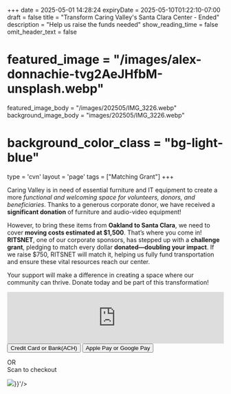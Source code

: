 +++
date = 2025-05-01 14:28:24
expiryDate = 2025-05-10T01:22:10-07:00
draft = false
title = "Transform Caring Valley's Santa Clara Center - Ended"
description = "Help us raise the funds needed"
show_reading_time = false
omit_header_text = false

# featured_image = "/images/alex-donnachie-tvg2AeJHfbM-unsplash.webp"
featured_image_body = "/images/202505/IMG_3226.webp"
background_image_body = "images/202505/IMG_3226.webp"
# background_color_class = "bg-light-blue"

type = 'cvn'
layout = 'page'
tags = ["Matching Grant"]
+++
<script src="https://zeffy-scripts.s3.ca-central-1.amazonaws.com/embed-form-script.min.js"></script>

Caring Valley is in need of <span class="dib purple b">essential furniture and IT equipment</span> to create a more <em>functional and welcoming space for volunteers, donors, and beneficiaries</em>. Thanks to a generous corporate donor, we have received a <b>significant donation</b> of furniture and audio-video equipment!

However, to bring these items from **Oakland to Santa Clara**, we need to cover **moving costs estimated at $1,500**. That’s where you come in!<!--more-->
**RITSNET**, one of our corporate sponsors, has stepped up with a **challenge grant**, pledging to match every dollar <b>donated—doubling your impact</b>. If we raise $750, RITSNET will match it, helping us fully fund transportation and ensure these vital resources reach our center.

Your support will make a difference in creating a space where our community can thrive. <span class="dib green b">Donate today</span> and be part of this transformation!

<div style="position:relative;overflow:hidden;width:100%;padding-top:120px;"><iframe title='Donation form powered by Zeffy' style='position: absolute; border: 0; top:0;left:0;bottom:0;right:0;width:100%;height:120px' src='https://www.zeffy.com/embed/thermometer/donate-to-make-a-difference-15431'  allowTransparency="true"></iframe></div>

<div class="tc">
  <button class="br3 ph2 pv1 hover-gold bg-dark-green white"
      zeffy-form-link='https://www.zeffy.com/embed/donation-form/donate-to-make-a-difference-15431?modal=true'>
      Credit&nbsp;Card or Bank(ACH)
  </button>
  <button class="br3 ph2 pv1 ma2 hover-gold bg-dark-blue white" onclick="document.location='https://www.zeffy.com/donation-form/donate-to-make-a-difference-15431'">Apple&nbsp;Pay or Google&nbsp;Pay</button>
</div>
<div class="tc">
  <p>OR<br>Scan to checkout</P>
  <image class="mw5" src='{{<fixURL "/images/202505/CVN QR - Transfrom Caring Valleys' Santa Clara Center.png">}}'/>
</div>
